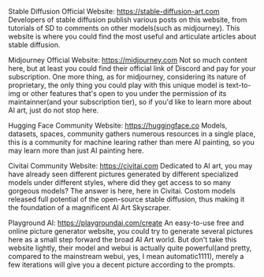 Stable Diffusion Official Website: https://stable-diffusion-art.com
Developers of stable diffusion publish various posts on this website, from tutorials of SD to comments on other models(such as midjourney). This website is where you could find the most useful and articulate articles about stable diffusion.

Midjourney Official Website: https://midjourney.com
Not so much content here, but at least you could find their official link of Discord and pay for your subscription.
One more thing, as for midjourney, considering its nature of proprietary, the only thing you could play with this unique model is text-to-img or other features that's open to you under the permission of its maintainner(and your subscription tier), so if you'd like to learn more about AI art, just do not stop here.

Hugging Face Community Website: https://huggingface.co
Models, datasets, spaces, community gathers numerous resources in a single place, this is a community for machine learing rather than mere AI painting, so you may learn more than just AI painting here.

Civitai Community Website: https://civitai.com
Dedicated to AI art, you may have already seen different pictures generated by different specialized models under different styles, where did they get access to so many gorgeous models? The answer is here, here in Civitai.
Costom models released full potential of the open-source stable diffusion, thus making it the foundation of a magnificent AI Art Skyscraper.

Playground AI: https://playgroundai.com/create
An easy-to-use free and online picture generator website, you could try to generate several pictures here as a small step forward the broad AI Art world.
But don't take this website lightly, their model and webui is actually quite powerful(and pretty, compared to the mainstream webui, yes, I mean automatic1111), merely a few iterations will give you a decent picture according to the prompts.
